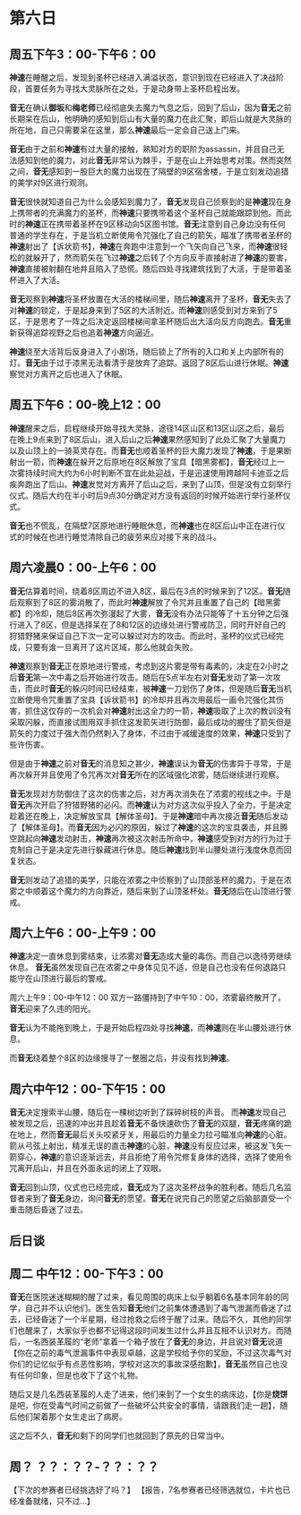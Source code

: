 # 第六日
## 周五下午3：00-下午6：00
**神速**在睡醒之后，发现到圣杯已经进入满溢状态，意识到现在已经进入了决战阶段，首要任务为寻找大灵脉所在之处，于是动身带上圣杯启程出发。

**音无**在确认**御坂**和**梅老师**已经彻底失去魔力气息之后，回到了后山，因为**音无**之前长期呆在后山，他明确的感知到后山有大量的魔力在此汇聚，即后山就是大灵脉的所在地，自己只需要呆在这里，那么**神速**最后一定会自己送上门来。

**音无**由于之前和**神速**有过大量的接触，熟知对方的职阶为assassin，并且自己无法感知到他的魔力，对此**音无**非常认为棘手，于是在山上开始思考对策。然而突然之间，**音无**感知到一股巨大的魔力出现在了隔壁的9区宿舍楼，于是立刻发动追猎的美学对9区进行观测。

**音无**很快就知道自己为什么会感知到魔力了，**音无**发现自己侦察到的是**神速**现在身上携带者的充满魔力的圣杯，而**神速**只要携带着这个圣杯自己就能跟踪到他。而此时的**神速**正在携带着圣杯在9区移动向5区图书馆。**音无**注意到自己身边没有任何普通的学生存在，于是当机立断使用令咒强化了自己的箭矢，瞄准了携带者圣杯的**神速**射出了【诉状箭书】，**神速**在奔跑中注意到一个飞矢向自己飞来，而**神速**很轻松的就躲开了，然而箭矢在飞过**神速**之后转了个方向反手直接射进了**神速**的要害，**神速**直接被射翻在地并且陷入了恐慌。随后四处寻找建筑找到了大活，于是带着圣杯进入了大活。

**音无**观察到**神速**将圣杯放置在大活的楼梯间里，随后**神速**离开了圣杯，**音无**失去了对**神速**的锁定，于是起身来到了5区的大活附近。而**神速**则感受到对方来到了5区，于是思考了一阵之后决定返回楼梯间拿圣杯随后出大活向反方向跑去。**音无**重新获得追踪视野之后也追着**神速**方向逼近。

**神速**绕至大活背后反身进入了小剧场，随后锁上了所有的入口和关上内部所有的灯。**音无**由于过于漆黑无法看清于是放弃了追踪。返回了8区后山进行休眠。**神速**察觉对方离开之后也进入了休眠。

## 周五下午6：00-晚上12：00
**神速**醒来之后，启程继续开始寻找大灵脉，途径14区山区和13区山区之后，最后在晚上9点来到了8区后山，进入后山之后**神速**果然感知到了此处汇聚了大量魔力以及山顶上的一骑英灵存在。而**音无**也顺着圣杯的巨大魔力发现了**神速**，于是果断射出一箭，而**神速**在躲开之后原地在8区解放了宝具【暗黑雾都】，**音无**经过上一次雾持续时间大约为6小时判断不宜在此处迎战，于是迅速使用跨越阿卡迪亚之后疾奔跑出了后山。**神速**发觉对方离开了后山之后，来到了山顶，但是没有立刻举行仪式。随后大约在半小时后9点30分确定对方没有返回的时候开始进行举行圣杯仪式。

**音无**也不慌乱，在隔壁7区原地进行睡眠休息，而**神速**也在8区后山中正在进行仪式的时候在也进行睡觉清除自己的疲劳来应对接下来的战斗。

## 周六凌晨0：00-上午6：00
**音无**估算着时间，绕着8区周边不进入8区，最后在3点的时候来到了12区。**音无**随后观察到了8区的雾消散了，而此时**神速**解放了令咒并且重置了自己的【暗黑雾都】的冷却，随后8区再次弥漫起了大雾，**音无**没有办法只能等了十五分钟之后强行进入了8区，但是选择呆在了8和12区的边缘处进行警戒防卫，同时开好自己的狩猎野猪来保证自己下次一定可以躲过对方的攻击。而此时，圣杯的仪式已经完成，只要有谁一旦离开了这片区域，那么他就会失败。

**神速**观察到**音无**正在原地进行警戒，考虑到这片雾是带有毒素的，决定在2小时之后**音无**第一次中毒之后开始进行攻击。随后在5点半左右对**音无**发动了第一次攻击，而此时**音无**的躲闪时间已经结束，被**神速**一刀划伤了身体，但是随后**音无**当机立断使用令咒重置了宝具【诉状箭书】的冷却并且再次用最后一画令咒强化其伤害，抓住这仅存的一次机会对**神速**射出这全力的一箭，**神速**吸取了上次的教训没有采取闪躲，而直接试图用双手抓住这发箭矢进行防御，最后成功的握住了箭矢但是箭矢的力度过于强大而仍然刺入了身体，不过由于减缓速度的效果，**神速**只受到了些许伤害。

但是由于**神速**之前对**音无**的消息知之甚少，**神速**误认为**音无**的伤害异于寻常，于是再次躲开并且使用了令咒再次对**音无**所在的区域强化浓雾，随后继续进行观察。

**音无**发现对方防御住了这次的伤害之后，对方再次消失在了浓雾的视线之中。于是**音无**再次开启了狩猎野猪的必闪。而**神速**认为对方这次似乎投入了全力，于是决定趁着还在晚上，决定解放宝具【解体圣母】。于是**神速**暗中再次接近**音无**随后发动了【解体圣母】。而**音无**因为必闪的原因，躲过了**神速**的这次的宝具袭击，并且腾空跳起向**神速**发动射击，**神速**再次被这次射击所命中，**神速**感受到对方的行为过于克制自己于是决定先进行躲藏进行休息。随后**神速**找到半山腰处进行浅度休息而回复状态。

**音无**则发动了追猎的美学，只能在浓雾之中侦察到了山顶部圣杯的魔力，于是在浓雾之中顺着这个魔力的方向靠近，随后来到了山顶圣杯处。**音无**随后在山顶进行警戒。

## 周六上午6：00-上午9：00
**神速**决定一直休息到雾结束，让浓雾对**音无**造成大量的毒伤。而自己以逸待劳继续休息。
**音无**虽然发现自己在浓雾之中身体见见不适，但是自己也没有任何退路只能守在山顶进行最后的警戒。

周六上午9：00-中午12：00
双方一路僵持到了中午10：00，浓雾最终散开了，**音无**迎来了久违的阳光。

**音无**认为不能拖到晚上，于是开始启程四处寻找**神速**，而**神速**则在半山腰处进行休息。

而**音无**绕着整个8区的边缘搜寻了一整圈之后，并没有找到**神速**。

## 周六中午12：00-下午15：00
**音无**决定搜索半山腰，随后在一棵树边听到了踩碎树枝的声音。
而**神速**发现自己被发现之后，迅速的冲出并且趁着**音无**不备快速砍伤了**音无**的双腿，**音无**疼痛的跪在地上，然而**音无**最后关头咬紧牙关，用最后的力量全力拉弓瞄准向**神速**的心脏。
箭从弓弦上射出，精准无误的直击**神速**的心脏，**神速**没有反应过来，被这发飞矢一箭穿心，**神速**的意识逐渐远去，并且拒绝了用令咒修复身体的选择，选择了使用令咒离开后山，并且在外面永远的闭上了双眼。

**音无**回到山顶，仪式也已经完成，**音无**成为了这次圣杯战争的胜利者。随后几名监督者来到了**音无**身边，询问**音无**的愿望。**音无**在说完自己的愿望之后脑部直受一个重击随后昏迷了过去。


## 后日谈

## 周二 中午12：00-下午3：00
**音无**在医院迷迷糊糊的醒了过来，看见周围的病床上似乎躺着6名基本同年龄的同学，自己并不认识他们。医生告知**音无**他们之前集体遭遇到了毒气泄漏而昏迷了过去，已经昏迷了一个半星期，经过抢救之后终于醒了过来。随后不久，其他的同学们也醒来了，大家似乎也都不记得这段时间发生过什么并且互相不认识对方。而随后，一名西装革履的“老师”拿着一个箱子放在了**音无**的身边，并且说对**音无**说道【你在之前的毒气泄漏事件中表现卓越，这是学校给予你的奖励，不过这次毒气对你们的记忆似乎有点恶性影响，学校对这次的事故深感抱歉】，**音无**虽然自己也没有任何印象，但是也收下了这个礼物。

随后又是几名西装革履的人走了进来，他们来到了一个女生的病床边，【你是**烧饼**是吧，你在受毒气时间之前做了一些破坏公共安全的事情，请跟我们走一趟】，随后他们架着那个女生走出了病房。

这之后不久，**音无**和剩下的同学们也就回到了原先的日常当中。


## 周？ ？？：？？-？？：？？
【下次的参赛者已经挑选好了吗？】
【报告，7名参赛者已经筛选就位，卡片也已经准备就绪，只不过…】
